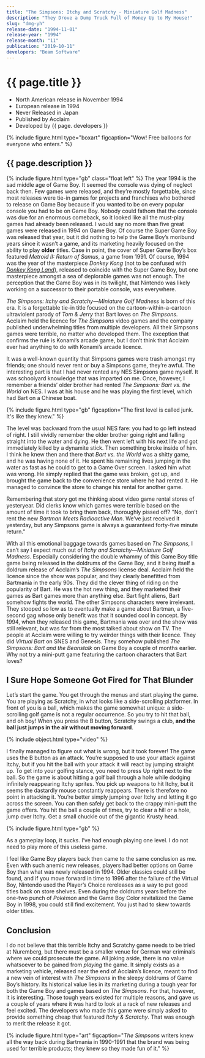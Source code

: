 ```yaml
---
title: "The Simpsons: Itchy and Scratchy - Miniature Golf Madness"
description: "They Drove a Dump Truck Full of Money Up to My House!"
slug: "dmg-yh"
release-date: "1994-11-01"
release-year: "1994"
release-month: "11"
publication: "2019-10-11"
developers: "Beam Software"
---
```

# {{ page.title }}

- North American release in November 1994
- European release in 1994
- Never Released in Japan
- Published by Acclaim
- Developed by {{ page. developers }}

{% include figure.html type="boxart" figcaption="Wow! Free balloons for everyone who enters." %}

## {{ page.description }}

{% include figure.html type="gb" class="float left" %}
The year 1994 is the sad middle age of Game Boy. It seemed the console was dying of neglect back then. Few games were released, and they’re mostly forgettable, since most releases were tie-in games for projects and franchises who bothered to release on Game Boy because if you wanted to be on every popular console you had to be on Game Boy. Nobody could fathom that the console was due for an enormous comeback, so it looked like all the must-play games had already been released. I would say no more than five great games were released in 1994 on Game Boy. Of course the Super Game Boy was released that year, but it did nothing to help the Game Boy’s moribund years since it wasn’t a game, and its marketing heavily focused on the ability to play **older** titles. Case in point, the cover of Super Game Boy’s box featured *Metroid II: Return of Samus*, a game from 1991. Of course, 1994 was the year of the masterpiece *Donkey Kong* (not to be confused with [*Donkey Kong Land*](/articles/dmg-yt)), released to coincide with the Super Game Boy, but one masterpiece amongst a sea of deplorable games was not enough. The perception that the Game Boy was in its twilight, that Nintendo was likely working on a successor to their portable console, was everywhere.

*The Simpsons: Itchy and Scratchy—Miniature Golf Madness* is born of this era. It is a forgettable tie-in title focused on the cartoon-within-a-cartoon ultraviolent parody of *Tom & Jerry* that Bart loves on *The Simpsons*. Acclaim held the licence for *The Simpsons* video games and the company published underwhelming titles from multiple developers. All their Simpsons games were terrible, no matter who developed them. The exception that confirms the rule is Konami’s arcade game, but I don’t think that Acclaim ever had anything to do with Konami’s arcade licence.

It was a well-known quantity that Simpsons games were trash amongst my friends; one should never rent or buy a Simpsons game, they’re awful. The interesting part is that I had never rented any NES Simpsons game myself. It was schoolyard knowledge that was imparted on me. Once, however, I remember a friends’ older brother had rented *The Simpsons: Bart vs. the World* on NES. I was at his house and he was playing the first level, which had Bart on a Chinese boat.

{% include figure.html type="gb" figcaption="The first level is called junk. It's like they knew." %}

The level was backward from the usual NES fare: you had to go left instead of right. I still vividly remember the older brother going right and falling straight into the water and dying. He then went left with his next life and got immediately killed by a dynamite stick. Then something broke inside of him. I think he knew then and there that *Bart vs. the World* was a shitty game, and he was having none of it. He spent his remaining lives jumping in the water as fast as he could to get to a Game Over screen. I asked him what was wrong. He simply replied that the game was broken, got up, and brought the game back to the convenience store where he had rented it. He managed to convince the store to change his rental for another game.

Remembering that story got me thinking about video game rental stores of yesteryear. Did clerks know which games were terrible based on the amount of time it took to bring them back, thoroughly pissed off? "No, don’t rent the new *Bartman Meets Radioactive Man*. We’ve just received it yesterday, but any Simpsons game is always a guaranteed forty-five minute return."

With all this emotional baggage towards games based on *The Simpsons*, I can’t say I expect much out of *Itchy and Scratchy—Miniature Golf Madness*. Especially considering the double whammy of this Game Boy title game being released in the doldrums of the Game Boy, and it being itself a doldrum release of Acclaim’s *The Simpsons* license deal. Acclaim held the licence since the show was popular, and they clearly benefitted from Bartmania in the early 90s. They did the clever thing of riding on the popularity of Bart. He was the hot new thing, and they marketed their games as Bart games more than anything else. Bart fight aliens, Bart somehow fights the world. The other Simpsons characters were irrelevant. They stooped so low as to eventually make a game about Bartman, a five-second gag whose only benefit was that it sounded cool in concept. By 1994, when they released this game, Bartmania was over and the show was still relevant, but was far from the most talked about show on TV. The people at Acclaim were willing to try weirder things with their licence. They did *Virtual Bart* on SNES and Genesis. They somehow published *The Simpsons: Bart and the Beanstalk* on Game Boy a couple of months earlier. Why not try a mini-putt game featuring the cartoon characters that Bart loves?

## I Sure Hope Someone Got Fired for That Blunder

Let’s start the game. You get through the menus and start playing the game. You are playing as Scratchy, in what looks like a side-scrolling platformer. In front of you is a ball, which makes the game somewhat unique: a side-scrolling golf game is not a regular occurrence. So you try to hit that ball, and oh boy! When you press the B button, Scratchy swings a club, **and the ball just jumps in the air without moving forward**.

{% include object.html type="video" %}

I finally managed to figure out what is wrong, but it took forever! The game uses the B button as an attack. You’re supposed to use your attack against Itchy, but if you hit the ball with your attack it will react by jumping straight up. To get into your golfing stance, you need to press Up right next to the ball. So the game is about hitting a golf ball through a hole while dodging infinitely reappearing Itchy sprites. You pick up weapons to hit Itchy, but it seems the dastardly mouse constantly reappears. There is therefore no point in attacking it. You’re better simply jumping over Itchy and letting it go across the screen. You can then safely get back to the crappy mini-putt the game offers. You hit the ball a couple of times, try to clear a hill or a hole, jump over Itchy. Get a small chuckle out of the gigantic Krusty head.

{% include figure.html type="gb" %}

As a gameplay loop, it sucks. I’ve had enough playing one level. I do not need to play more of this useless game.

I feel like Game Boy players back then came to the same conclusion as me. Even with such anemic new releases, players had better options on Game Boy than what was newly released in 1994. Older classics could still be found, and if you move forward in time to 1996 after the failure of the Virtual Boy, Nintendo used the Player’s Choice rereleases as a way to put good titles back on store shelves. Even during the doldrums years before the one-two punch of *Pokémon* and the Game Boy Color revitalized the Game Boy in 1998, you could still find excitement. You just had to skew towards older titles.

## Conclusion

I do not believe that this terrible Itchy and Scratchy game needs to be tried at Nuremberg, but there must be a smaller venue for German war criminals where we could prosecute the game. All joking aside, there is no value whatsoever to be gained from *playing* the game. It simply exists as a marketing vehicle, released near the end of Acclaim’s licence, meant to find a new vein of interest with *The Simpsons* in the sleepy doldrums of Game Boy’s history. Its historical value lies in its marketing during a tough year for both the Game Boy and games based on *The Simpsons*. For that, however, it is interesting. Those tough years existed for multiple reasons, and gave us a couple of years where it was hard to look at a rack of new releases and feel excited. The developers who made this game were simply asked to provide something cheap that featured *Itchy & Scratchy*. That was enough to merit the release it got.

{% include figure.html type="art" figcaption="*The Simpsons* writers knew all the way back during Bartmania in 1990-1991 that the brand was being used for terrible products; they knew so they made fun of it." %}
